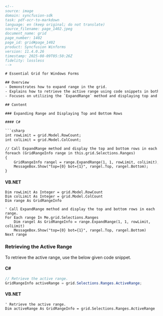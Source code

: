 ```html
<!--
source: image
domain: syncfusion-sdk
task: pdf-ocr-to-markdown
language: en (keep original; do not translate)
source_filename: page_1402.jpeg
document_name: grid
page_number: 1402
page_id: grid#page_1402
product: Syncfusion Winforms
version: 11.4.0.26
timestamp: 2025-08-09T05:50:26Z
fidelity: lossless
-->

# Essential Grid for Windows Forms

## Overview
- Demonstrates how to expand range in the grid.
- Explains how to retrieve the active range using code snippets in both C# and VB.NET.
- Focuses on utilizing the `ExpandRange` method and displaying top and bottom rows of each range.

## Content

### Expanding Range and Displaying Top and Bottom Rows

#### C#

```csharp
int rowLimit = grid.Model.RowCount;
int colLimit = grid.Model.ColCount;

// Call ExpandRange method and display the top and bottom rows in each range.
foreach (GridRangeInfo range in this.grid.Selections.Ranges)
{
    GridRangeInfo rangel = range.ExpandRange(1, 1, rowLimit, colLimit);
    MessageBox.Show("top={0} bot={1}", rangel.Top, rangel.Bottom);
}
```

#### VB.NET

```vb.net
Dim rowLimit As Integer = grid.Model.RowCount
Dim colLimit As Integer = grid.Model.ColCount
Dim range As GridRangeInfo

' Call ExpandRange method and display the top and bottom rows in each range.
For Each range In Me.grid.Selections.Ranges
    Dim rangel As GridRangeInfo = range.ExpandRange(1, 1, rowLimit, colLimit)
    MessageBox.Show("top={0} bot={1}", rangel.Top, rangel.Bottom)
Next range
```

### Retrieving the Active Range

To retrieve the active range, use the below given code snippet.

#### C#

```csharp
// Retrieve the active range.
GridRangeInfo activeRange = grid.Selections.Ranges.ActiveRange;
```

#### VB.NET

```vb.net
' Retrieve the active range.
Dim activeRange As GridRangeInfo = grid.Selections.Ranges.ActiveRange
```

<!-- tags: [grid, windows forms, range, expandrange, activerange] keywords: [gridrangeinfo, top, bottom, range, grid model, selections, rowcount, colcount] -->
```